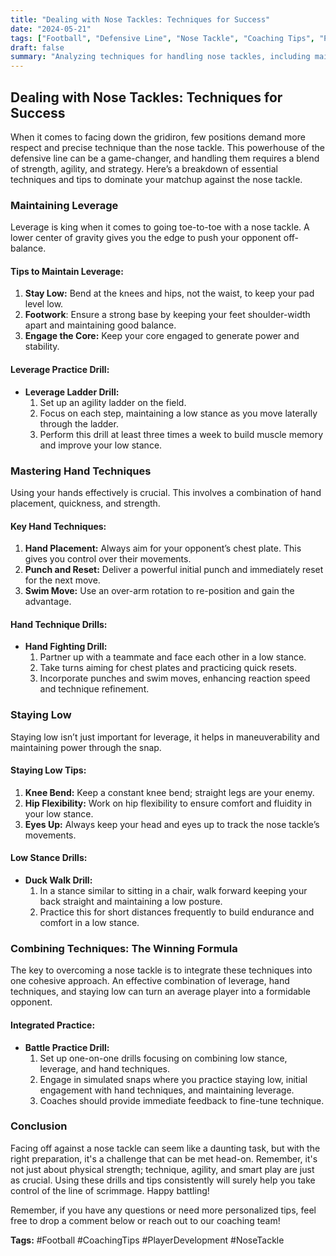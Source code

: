 ```yaml
---
title: "Dealing with Nose Tackles: Techniques for Success"
date: "2024-05-21"
tags: ["Football", "Defensive Line", "Nose Tackle", "Coaching Tips", "Player Development"]
draft: false
summary: "Analyzing techniques for handling nose tackles, including maintaining leverage, using hand techniques, and staying low."
---
```


## Dealing with Nose Tackles: Techniques for Success

When it comes to facing down the gridiron, few positions demand more respect and precise technique than the nose tackle. This powerhouse of the defensive line can be a game-changer, and handling them requires a blend of strength, agility, and strategy. Here’s a breakdown of essential techniques and tips to dominate your matchup against the nose tackle.

### Maintaining Leverage

Leverage is king when it comes to going toe-to-toe with a nose tackle. A lower center of gravity gives you the edge to push your opponent off-balance.

#### Tips to Maintain Leverage:
1. **Stay Low:** Bend at the knees and hips, not the waist, to keep your pad level low.
2. **Footwork**: Ensure a strong base by keeping your feet shoulder-width apart and maintaining good balance.
3. **Engage the Core:** Keep your core engaged to generate power and stability.
  
#### Leverage Practice Drill:
- **Leverage Ladder Drill:**
  1. Set up an agility ladder on the field.
  2. Focus on each step, maintaining a low stance as you move laterally through the ladder.
  3. Perform this drill at least three times a week to build muscle memory and improve your low stance.

### Mastering Hand Techniques

Using your hands effectively is crucial. This involves a combination of hand placement, quickness, and strength.

#### Key Hand Techniques:
1. **Hand Placement:** Always aim for your opponent’s chest plate. This gives you control over their movements.
2. **Punch and Reset:** Deliver a powerful initial punch and immediately reset for the next move.
3. **Swim Move:** Use an over-arm rotation to re-position and gain the advantage.

#### Hand Technique Drills:
- **Hand Fighting Drill:**
  1. Partner up with a teammate and face each other in a low stance.
  2. Take turns aiming for chest plates and practicing quick resets.
  3. Incorporate punches and swim moves, enhancing reaction speed and technique refinement.

### Staying Low

Staying low isn’t just important for leverage, it helps in maneuverability and maintaining power through the snap.

#### Staying Low Tips:
1. **Knee Bend:** Keep a constant knee bend; straight legs are your enemy.
2. **Hip Flexibility:** Work on hip flexibility to ensure comfort and fluidity in your low stance.
3. **Eyes Up:** Always keep your head and eyes up to track the nose tackle’s movements.

#### Low Stance Drills:
- **Duck Walk Drill:**
  1. In a stance similar to sitting in a chair, walk forward keeping your back straight and maintaining a low posture.
  2. Practice this for short distances frequently to build endurance and comfort in a low stance.

### Combining Techniques: The Winning Formula

The key to overcoming a nose tackle is to integrate these techniques into one cohesive approach. An effective combination of leverage, hand techniques, and staying low can turn an average player into a formidable opponent.

#### Integrated Practice:
- **Battle Practice Drill:**
  1. Set up one-on-one drills focusing on combining low stance, leverage, and hand techniques.
  2. Engage in simulated snaps where you practice staying low, initial engagement with hand techniques, and maintaining leverage.
  3. Coaches should provide immediate feedback to fine-tune technique.

### Conclusion

Facing off against a nose tackle can seem like a daunting task, but with the right preparation, it's a challenge that can be met head-on. Remember, it's not just about physical strength; technique, agility, and smart play are just as crucial. Using these drills and tips consistently will surely help you take control of the line of scrimmage. Happy battling!

Remember, if you have any questions or need more personalized tips, feel free to drop a comment below or reach out to our coaching team!

**Tags:** #Football #CoachingTips #PlayerDevelopment #NoseTackle